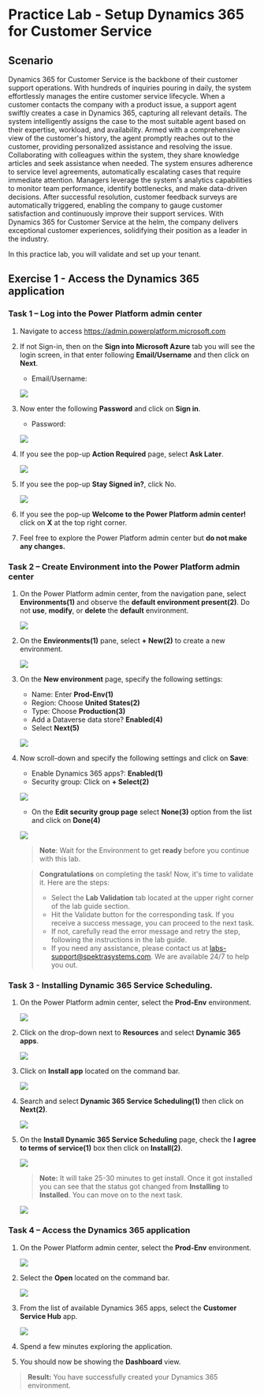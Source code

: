 # Practice Lab - Setup Dynamics 365 for Customer Service

## Scenario

Dynamics 365 for Customer Service is the backbone of their customer support operations. With hundreds of inquiries pouring in daily, the system effortlessly manages the entire customer service lifecycle. When a customer contacts the company with a product issue, a support agent swiftly creates a case in Dynamics 365, capturing all relevant details. The system intelligently assigns the case to the most suitable agent based on their expertise, workload, and availability. Armed with a comprehensive view of the customer's history, the agent promptly reaches out to the customer, providing personalized assistance and resolving the issue. Collaborating with colleagues within the system, they share knowledge articles and seek assistance when needed. The system ensures adherence to service level agreements, automatically escalating cases that require immediate attention. Managers leverage the system's analytics capabilities to monitor team performance, identify bottlenecks, and make data-driven decisions. After successful resolution, customer feedback surveys are automatically triggered, enabling the company to gauge customer satisfaction and continuously improve their support services. With Dynamics 365 for Customer Service at the helm, the company delivers exceptional customer experiences, solidifying their position as a leader in the industry.

In this practice lab, you will validate and set up your tenant.

## Exercise 1 - Access the Dynamics 365 application

### Task 1 – Log into the Power Platform admin center

1. Navigate to access <https://admin.powerplatform.microsoft.com> 

1. If not Sign-in, then on the **Sign into Microsoft Azure** tab you will see the login screen, in that enter following **Email/Username** and then click on **Next**. 
   * Email/Username: <inject key="AzureAdUserEmail"></inject>
   
    ![](https://github.com/CloudLabsAI-Azure/AIW-SAP-on-Azure/raw/main/media/M2-Ex1-portalsignin-1.png?raw=true)
    
1. Now enter the following **Password** and click on **Sign in**.
   * Password: <inject key="AzureAdUserPassword"></inject>

    ![](https://github.com/CloudLabsAI-Azure/AIW-SAP-on-Azure/blob/main/media/M2-Ex1-portalsignin-2.png?raw=true)

1. If you see the pop-up **Action Required** page, select **Ask Later**.

    ![](../images/asklater.png)

1. If you see the pop-up **Stay Signed in?**, click No.

    ![](../images/staysignedinNO.png)

1. If you see the pop-up  **Welcome to the Power Platform admin center!** click on **X** at the top right corner.
1. Feel free to explore the Power Platform admin center but **do not make any changes.**

### Task 2 – Create Environment into the Power Platform admin center

1. On the Power Platform admin center, from the navigation pane, select **Environments(1)** and observe the **default environment present(2)**. Do not **use**, **modify**, or **delete** the **default** environment.

    ![](../images/environments.png)

1. On the **Environments(1)** pane, select **+ New(2)** to create a new  environment.

    ![](../images/newenv.png)

1. On the **New environment** page, specify the following settings:

  
   - Name: Enter **Prod-Env(1)**
   - Region: Choose **United States(2)**
   - Type: Choose **Production(3)**
   - Add a Dataverse data store? **Enabled(4)**
   - Select **Next(5)**
   
    ![](../images/newenvnext.png)
    
1. Now scroll-down and specify the following settings and click on **Save**:

   - Enable Dynamics 365 apps?: **Enabled(1)**
   - Security group: Click on **+ Select(2)**
   
    ![](../images/adddataverse.png)
   
   - On the **Edit security group page** select **None(3)** option from the list and click on **Done(4)**

    ![](../images/nonesecuritygroup.png) 
   
   >**Note**: Wait for the Environment to get **ready** before you continue with this lab.   
   
   >**Congratulations** on completing the task! Now, it's time to validate it. Here are the steps:
   > - Select the **Lab Validation** tab located at the upper right corner of the lab guide section.
   > - Hit the Validate button for the corresponding task. If you receive a success message, you can proceed to the next task. 
   > - If not, carefully read the error message and retry the step, following the instructions in the lab guide.
   > - If you need any assistance, please contact us at labs-support@spektrasystems.com. We are available 24/7 to help you out.
   
### Task 3 - Installing Dynamic 365 Service Scheduling.

1. On the Power Platform admin center, select the **Prod-Env** environment.

   ![](../images/prodready.png)
    
1. Click on the drop-down next to **Resources** and select **Dynamic 365 apps**.

    ![](../images/dynamic365.png)
    
1. Click on **Install app** located on the command bar.

    ![](../images/installapp.png)
    
1. Search and select **Dynamic 365 Service Scheduling(1)** then click on **Next(2)**.

    ![](../images/scheduleselect.png)
    
1. On the **Install Dynamic 365 Service Scheduling** page, check the **I agree to terms of service(1)** box then click on **Install(2)**.

    ![](../images/clickinstall.png)
  
     >**Note:** It will take 25-30 minutes to get install. Once it got installed you can see that the status got changed from **Installing** to **Installed**. You can move on to the next task.
 
      ![](../images/install.png)

### Task 4 – Access the Dynamics 365 application

1. On the Power Platform admin center, select the **Prod-Env** environment.

   ![](../images/prodready.png)
   
1. Select the **Open** located on the command bar.

   ![](../images/open.png)

1. From the list of available Dynamics 365 apps, select the **Customer Service Hub** app.

   ![](../images/service-hub-app.png)

1. Spend a few minutes exploring the application.

1. You should now be showing the **Dashboard** view.

> **Result:** You have successfully created your Dynamics 365 environment. 
